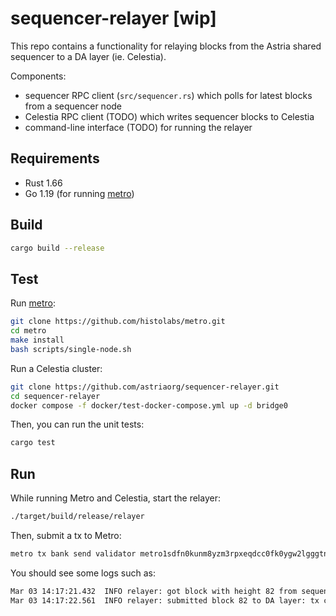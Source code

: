 # sequencer-relayer [wip]

This repo contains a functionality for relaying blocks from the Astria shared sequencer to a DA layer (ie. Celestia). 

Components:
- sequencer RPC client (`src/sequencer.rs`) which polls for latest blocks from a sequencer node
- Celestia RPC client (TODO) which writes sequencer blocks to Celestia
- command-line interface (TODO) for running the relayer

## Requirements

- Rust 1.66
- Go 1.19 (for running [metro](https://github.com/histolabs/metro.git))

## Build

```bash
cargo build --release
```

## Test

Run [metro](https://github.com/histolabs/metro.git):
```bash
git clone https://github.com/histolabs/metro.git
cd metro
make install
bash scripts/single-node.sh
```

Run a Celestia cluster:
```bash
git clone https://github.com/astriaorg/sequencer-relayer.git
cd sequencer-relayer
docker compose -f docker/test-docker-compose.yml up -d bridge0
```

Then, you can run the unit tests:
```bash
cargo test
```

## Run

While running Metro and Celestia, start the relayer:
```bash
./target/build/release/relayer 
```

Then, submit a tx to Metro:
```bash
metro tx bank send validator metro1sdfn0kunm8yzm3rpxeqdcc0fk0ygw2lgggtnhp 300utick --keyring-backend="test" --fees 210utick --yes
```

You should see some logs such as:
```bash
Mar 03 14:17:21.432  INFO relayer: got block with height 82 from sequencer
Mar 03 14:17:22.561  INFO relayer: submitted block 82 to DA layer: tx count=1
```